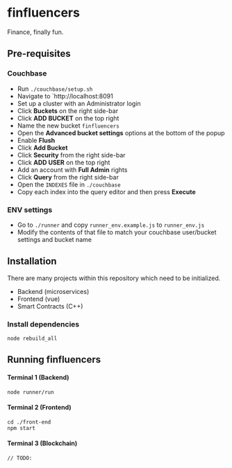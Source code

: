 # finfluencers

Finance, finally fun.

## Pre-requisites

### Couchbase

- Run `./couchbase/setup.sh`
- Navigate to `http://localhost:8091
- Set up a cluster with an Administrator login
- Click **Buckets** on the right side-bar
- Click **ADD BUCKET** on the top right
- Name the new bucket `finfluencers`
- Open the **Advanced bucket settings** options at the bottom of the popup
- Enable **Flush**
- Click **Add Bucket**
- Click **Security** from the right side-bar
- Click **ADD USER** on the top right
- Add an account with **Full Admin** rights
- Click **Query** from the right side-bar
- Open the `INDEXES` file in `./couchbase`
- Copy each index into the query editor and then press **Execute**


### ENV settings
- Go to `./runner` and copy `runner_env.example.js` to `runner_env.js`
- Modify the contents of that file to match your couchbase user/bucket settings and bucket name


## Installation
There are many projects within this repository which need to be initialized.

- Backend (microservices)
- Frontend (vue)
- Smart Contracts (C++)

### Install dependencies

```
node rebuild_all
```


## Running finfluencers

#### Terminal 1 (Backend)
```
node runner/run
```

#### Terminal 2 (Frontend)
```
cd ./front-end
npm start
```

#### Terminal 3 (Blockchain)
```
// TODO:
```
